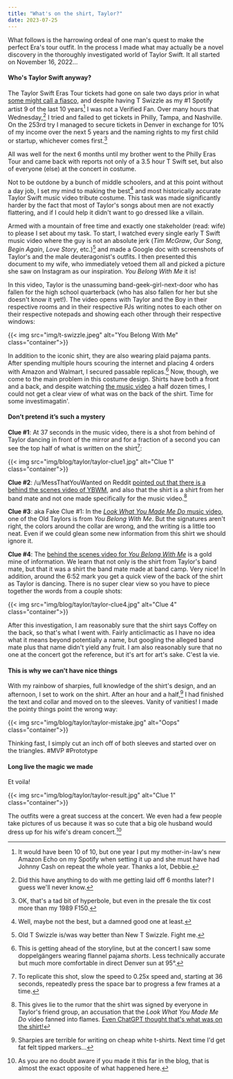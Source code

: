 ```yaml
---
title: "What's on the shirt, Taylor?"
date: 2023-07-25
---
```

What follows is the harrowing ordeal of one man's quest to make the perfect Era's tour outfit. In the process I made what may actually be a novel discovery in the thoroughly investigated world of Taylor Swift. It all started on November 16, 2022...

<!--more-->
#### Who's Taylor Swift anyway?

The Taylor Swift Eras Tour tickets had gone on sale two days prior in what [some might call a fiasco](https://www.bbc.com/news/entertainment-arts-64384304), and despite having T Swizzle as my #1 Spotify artist 9 of the last 10 years[^1] I was not a Verified Fan. Over many hours that Wednesday,[^2] I tried and failed to get tickets in Philly, Tampa, and Nashville. On the 253rd try I managed to secure tickets in Denver in exchange for 10% of my income over the next 5 years and the naming rights to my first child or startup, whichever comes first.[^3]

All was well for the next 6 months until my brother went to the Philly Eras Tour and came back with reports not only of a 3.5 hour T Swift set, but also of everyone (else) at the concert in costume.

Not to be outdone by a bunch of middle schoolers, and at this point without a day job, I set my mind to making the best[^4] and most historically accurate Taylor Swift music video tribute costume. This task was made significantly harder by the fact that most of Taylor's songs about men are not exactly flattering, and if I could help it didn't want to go dressed like a villain.

Armed with a mountain of free time and exactly one stakeholder (read: wife) to please I set about my task. To start, I watched every single early T Swift music video where the guy is not an absolute jerk (*Tim McGraw*, *Our Song*, *Begin Again*, *Love Story*, etc.)[^5] and made a Google doc with screenshots of Taylor's and the male deuteragonist's outfits. I then presented this document to my wife, who immediately vetoed them all and picked a picture she saw on Instagram as our inspiration. *You Belong With Me* it is!

In this video, Taylor is the unassuming band-geek-girl-next-door who has fallen for the high school quarterback (who has also fallen for her but she doesn't know it yet!). The video opens with Taylor and the Boy in their respective rooms and in their respective PJs writing notes to each other on their respective notepads and showing each other through their respective windows:

{{< img src="img/t-swizzle.jpeg" alt="You Belong With Me" class="container">}}

In addition to the iconic shirt, they are also wearing plaid pajama pants. After spending multiple hours scouring the internet and placing 4 orders with Amazon and Walmart, I secured passable replicas.[^6] Now, though, we come to the main problem in this costume design. Shirts have both a front and a back, and despite watching [the music video](https://www.youtube.com/watch?v=VuNIsY6JdUw) a half dozen times, I could not get a clear view of what was on the back of the shirt. Time for some investimagatin'.

#### Don’t pretend it’s such a mystery

**Clue #1**: At 37 seconds in the music video, there is a shot from behind of Taylor dancing in front of the mirror and for a fraction of a second you can see the top half of what is written on the shirt[^7]:

{{< img src="img/blog/taylor/taylor-clue1.jpg" alt="Clue 1" class="container">}}

**Clue #2**: /u/MessThatYouWanted on Reddit [pointed out that there is a behind the scenes video of YBWM](https://www.reddit.com/r/TaylorSwift/comments/cn4t52/comment/ew6s23h/?utm_source=share&utm_medium=web3x&utm_name=web3xcss&utm_term=1&utm_content=share_button), and also that the shirt is a shirt from her band mate and not one made specifically for the music video.[^8]

**Clue #3**: aka Fake Clue #1: In the [*Look What You Made Me Do* music video](https://youtu.be/3tmd-ClpJxA?t=229), one of the Old Taylors is from *You Belong With Me*. But the signatures aren't right, the colors around the collar are wrong, and the writing is a little too neat. Even if we could glean some new information from this shirt we should ignore it.

**Clue #4**: The [behind the scenes video for *You Belong With Me*](https://youtu.be/SoeIoLL-sJI) is a gold mine of information. We learn that not only is the shirt from Taylor's band mate, but that it was a shirt the band mate made at band camp. Very nice! In addition, around the 6:52 mark you get a quick view of the back of the shirt as Taylor is dancing. There is no super clear view so you have to piece together the words from a couple shots:

{{< img src="img/blog/taylor/taylor-clue4.jpg" alt="Clue 4" class="container">}}

After this investigation, I am reasonably sure that the shirt says Coffey on the back, so that's what I went with. Fairly anticlimactic as I have no idea what it means beyond potentially a name, but googling the alleged band mate plus that name didn't yield any fruit. I am also reasonably sure that no one at the concert got the reference, but it's art for art's sake. C'est la vie.

#### This is why we can't have nice things

With my rainbow of sharpies, full knowledge of the shirt's design, and an afternoon, I set to work on the shirt. After an hour and a half,[^9] I had finished the text and collar and moved on to the sleeves. Vanity of vanities! I made the pointy things point the wrong way:

{{< img src="img/blog/taylor/taylor-mistake.jpg" alt="Oops" class="container">}}

Thinking fast, I simply cut an inch off of both sleeves and started over on the triangles. #MVP #Prototype

#### Long live the magic we made

Et voila! 

{{< img src="img/blog/taylor/taylor-result.jpg" alt="Clue 1" class="container">}}

The outfits were a great success at the concert. We even had a few people take pictures of us because it was so cute that a big ole husband would dress up for his wife's dream concert.[^10]


[^1]: It would have been 10 of 10, but one year I put my mother-in-law's new Amazon Echo on my Spotify when setting it up and she must have had Johnny Cash on repeat the whole year. Thanks a lot, Debbie.
[^2]: Did this have anything to do with me getting laid off 6 months later? I guess we'll never know.
[^3]: OK, that's a tad bit of hyperbole, but even in the presale the tix cost more than my 1989 F150.
[^4]: Well, maybe not the best, but a damned good one at least.
[^5]: Old T Swizzle is/was way better than New T Swizzle. Fight me.
[^6]: This is getting ahead of the storyline, but at the concert I saw some doppelgängers wearing flannel pajama *shorts*. Less technically accurate but much more comfortable in direct Denver sun at 95°.
[^7]: To replicate this shot, slow the speed to 0.25x speed and, starting at 36 seconds, repeatedly press the space bar to progress a few frames at a time.
[^8]: This gives lie to the rumor that the shirt was signed by everyone in Taylor's friend group, an accusation that the *Look What You Made Me Do* video fanned into flames. [Even ChatGPT thought that's what was on the shirt!](https://chat.openai.com/share/d8308863-b8a3-4332-be44-360027a187a6)
[^9]: Sharpies are terrible for writing on cheap white t-shirts. Next time I'd get fat felt tipped markers...
[^10]: As you are no doubt aware if you made it this far in the blog, that is almost the exact opposite of what happened here.